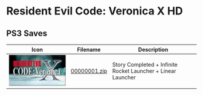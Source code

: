 # Resident Evil Code: Veronica X HD

## PS3 Saves

| Icon | Filename | Description |
|------|----------|-------------|
| ![Resident Evil Code: Veronica X HD](ICON0.PNG) | [00000001.zip](00000001.zip) | Story Completed + Infinite Rocket Launcher + Linear Launcher |
